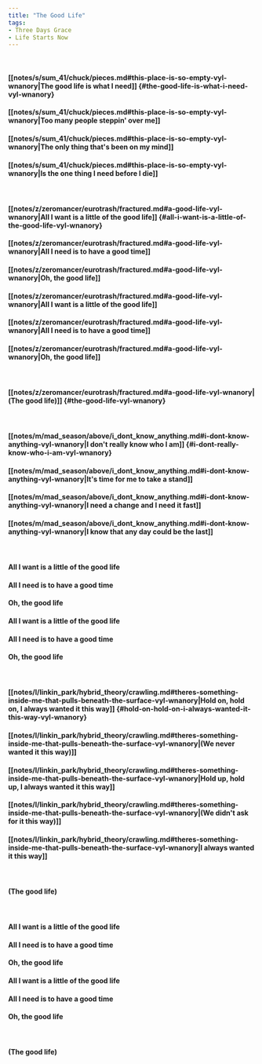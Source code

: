 ```yaml
---
title: "The Good Life"
tags:
- Three Days Grace
- Life Starts Now
---
```

&nbsp;
#### [[notes/s/sum_41/chuck/pieces.md#this-place-is-so-empty-vyl-wnanory|The good life is what I need]] {#the-good-life-is-what-i-need-vyl-wnanory}
#### [[notes/s/sum_41/chuck/pieces.md#this-place-is-so-empty-vyl-wnanory|Too many people steppin' over me]]
#### [[notes/s/sum_41/chuck/pieces.md#this-place-is-so-empty-vyl-wnanory|The only thing that's been on my mind]]
#### [[notes/s/sum_41/chuck/pieces.md#this-place-is-so-empty-vyl-wnanory|Is the one thing I need before I die]]
&nbsp;
#### [[notes/z/zeromancer/eurotrash/fractured.md#a-good-life-vyl-wnanory|All I want is a little of the good life]] {#all-i-want-is-a-little-of-the-good-life-vyl-wnanory}
#### [[notes/z/zeromancer/eurotrash/fractured.md#a-good-life-vyl-wnanory|All I need is to have a good time]]
#### [[notes/z/zeromancer/eurotrash/fractured.md#a-good-life-vyl-wnanory|Oh, the good life]]
#### [[notes/z/zeromancer/eurotrash/fractured.md#a-good-life-vyl-wnanory|All I want is a little of the good life]]
#### [[notes/z/zeromancer/eurotrash/fractured.md#a-good-life-vyl-wnanory|All I need is to have a good time]]
#### [[notes/z/zeromancer/eurotrash/fractured.md#a-good-life-vyl-wnanory|Oh, the good life]]
&nbsp;
#### [[notes/z/zeromancer/eurotrash/fractured.md#a-good-life-vyl-wnanory|(The good life)]] {#the-good-life-vyl-wnanory}
&nbsp;
#### [[notes/m/mad_season/above/i_dont_know_anything.md#i-dont-know-anything-vyl-wnanory|I don't really know who I am]] {#i-dont-really-know-who-i-am-vyl-wnanory}
#### [[notes/m/mad_season/above/i_dont_know_anything.md#i-dont-know-anything-vyl-wnanory|It's time for me to take a stand]]
#### [[notes/m/mad_season/above/i_dont_know_anything.md#i-dont-know-anything-vyl-wnanory|I need a change and I need it fast]]
#### [[notes/m/mad_season/above/i_dont_know_anything.md#i-dont-know-anything-vyl-wnanory|I know that any day could be the last]]
&nbsp;
#### All I want is a little of the good life
#### All I need is to have a good time
#### Oh, the good life
#### All I want is a little of the good life
#### All I need is to have a good time
#### Oh, the good life
&nbsp;
#### [[notes/l/linkin_park/hybrid_theory/crawling.md#theres-something-inside-me-that-pulls-beneath-the-surface-vyl-wnanory|Hold on, hold on, I always wanted it this way]] {#hold-on-hold-on-i-always-wanted-it-this-way-vyl-wnanory}
#### [[notes/l/linkin_park/hybrid_theory/crawling.md#theres-something-inside-me-that-pulls-beneath-the-surface-vyl-wnanory|(We never wanted it this way)]]
#### [[notes/l/linkin_park/hybrid_theory/crawling.md#theres-something-inside-me-that-pulls-beneath-the-surface-vyl-wnanory|Hold up, hold up, I always wanted it this way]]
#### [[notes/l/linkin_park/hybrid_theory/crawling.md#theres-something-inside-me-that-pulls-beneath-the-surface-vyl-wnanory|(We didn't ask for it this way)]]
#### [[notes/l/linkin_park/hybrid_theory/crawling.md#theres-something-inside-me-that-pulls-beneath-the-surface-vyl-wnanory|I always wanted it this way]]
&nbsp;
#### (The good life)
&nbsp;
#### All I want is a little of the good life
#### All I need is to have a good time
#### Oh, the good life
#### All I want is a little of the good life
#### All I need is to have a good time
#### Oh, the good life
&nbsp;
#### (The good life)
